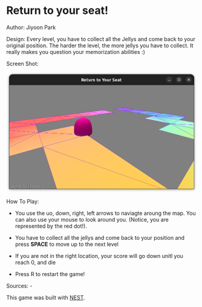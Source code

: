# Return to your seat!

Author: Jiyoon Park

Design: Every level, you have to collect all the Jellys and come back to your original position. The harder the level, the more jellys you have to collect. It really makes you question your memorization abilities :)  

Screen Shot:

![Screen Shot](screenshot.png)

How To Play:

- You use the uo, down, right, left arrows to naviagte aroung the map. You can also use your mouse to look around you. (Notice, you are represented by the red dot!). 

- You have to collect all the jellys and come back to your position and press __SPACE__ to move up to the next level

- If you are not in the right location, your score will go down unitl you reach 0, and die

- Press R to restart the game!

Sources: -

This game was built with [NEST](NEST.md).

